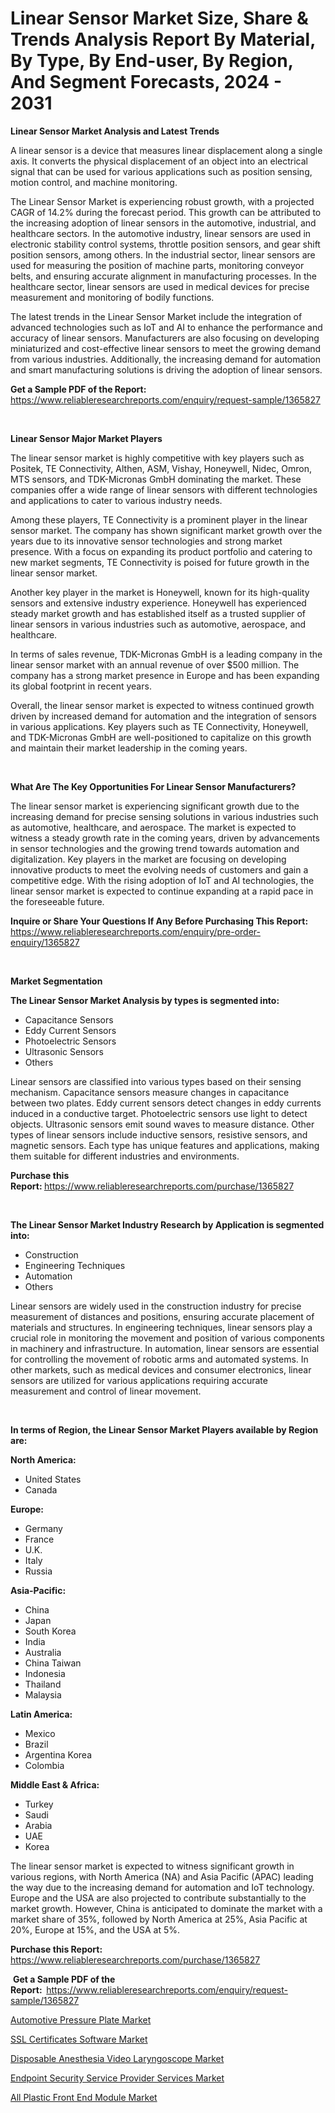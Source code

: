 <p><h1>Linear Sensor Market Size, Share & Trends Analysis Report By Material, By Type, By End-user, By Region, And Segment Forecasts, 2024 - 2031</h1></p><p><strong>Linear Sensor Market Analysis and Latest Trends</strong></p>
<p><p>A linear sensor is a device that measures linear displacement along a single axis. It converts the physical displacement of an object into an electrical signal that can be used for various applications such as position sensing, motion control, and machine monitoring.</p><p>The Linear Sensor Market is experiencing robust growth, with a projected CAGR of 14.2% during the forecast period. This growth can be attributed to the increasing adoption of linear sensors in the automotive, industrial, and healthcare sectors. In the automotive industry, linear sensors are used in electronic stability control systems, throttle position sensors, and gear shift position sensors, among others. In the industrial sector, linear sensors are used for measuring the position of machine parts, monitoring conveyor belts, and ensuring accurate alignment in manufacturing processes. In the healthcare sector, linear sensors are used in medical devices for precise measurement and monitoring of bodily functions.</p><p>The latest trends in the Linear Sensor Market include the integration of advanced technologies such as IoT and AI to enhance the performance and accuracy of linear sensors. Manufacturers are also focusing on developing miniaturized and cost-effective linear sensors to meet the growing demand from various industries. Additionally, the increasing demand for automation and smart manufacturing solutions is driving the adoption of linear sensors.</p></p>
<p><strong>Get a Sample PDF of the Report:&nbsp;</strong> <a href="https://www.reliableresearchreports.com/enquiry/request-sample/1365827">https://www.reliableresearchreports.com/enquiry/request-sample/1365827</a></p>
<p>&nbsp;</p>
<p><strong>Linear Sensor Major Market Players</strong></p>
<p><p>The linear sensor market is highly competitive with key players such as Positek, TE Connectivity, Althen, ASM, Vishay, Honeywell, Nidec, Omron, MTS sensors, and TDK-Micronas GmbH dominating the market. These companies offer a wide range of linear sensors with different technologies and applications to cater to various industry needs.</p><p>Among these players, TE Connectivity is a prominent player in the linear sensor market. The company has shown significant market growth over the years due to its innovative sensor technologies and strong market presence. With a focus on expanding its product portfolio and catering to new market segments, TE Connectivity is poised for future growth in the linear sensor market.</p><p>Another key player in the market is Honeywell, known for its high-quality sensors and extensive industry experience. Honeywell has experienced steady market growth and has established itself as a trusted supplier of linear sensors in various industries such as automotive, aerospace, and healthcare.</p><p>In terms of sales revenue, TDK-Micronas GmbH is a leading company in the linear sensor market with an annual revenue of over $500 million. The company has a strong market presence in Europe and has been expanding its global footprint in recent years.</p><p>Overall, the linear sensor market is expected to witness continued growth driven by increased demand for automation and the integration of sensors in various applications. Key players such as TE Connectivity, Honeywell, and TDK-Micronas GmbH are well-positioned to capitalize on this growth and maintain their market leadership in the coming years.</p></p>
<p>&nbsp;</p>
<p><strong>What Are The Key Opportunities For Linear Sensor Manufacturers?</strong></p>
<p><p>The linear sensor market is experiencing significant growth due to the increasing demand for precise sensing solutions in various industries such as automotive, healthcare, and aerospace. The market is expected to witness a steady growth rate in the coming years, driven by advancements in sensor technologies and the growing trend towards automation and digitalization. Key players in the market are focusing on developing innovative products to meet the evolving needs of customers and gain a competitive edge. With the rising adoption of IoT and AI technologies, the linear sensor market is expected to continue expanding at a rapid pace in the foreseeable future.</p></p>
<p><strong>Inquire or Share Your Questions If Any Before Purchasing This Report:</strong> <a href="https://www.reliableresearchreports.com/enquiry/pre-order-enquiry/1365827">https://www.reliableresearchreports.com/enquiry/pre-order-enquiry/1365827</a></p>
<p>&nbsp;</p>
<p><strong>Market Segmentation</strong></p>
<p><strong>The Linear Sensor Market Analysis by types is segmented into:</strong></p>
<p><ul><li>Capacitance Sensors</li><li>Eddy Current Sensors</li><li>Photoelectric Sensors</li><li>Ultrasonic Sensors</li><li>Others</li></ul></p>
<p><p>Linear sensors are classified into various types based on their sensing mechanism. Capacitance sensors measure changes in capacitance between two plates. Eddy current sensors detect changes in eddy currents induced in a conductive target. Photoelectric sensors use light to detect objects. Ultrasonic sensors emit sound waves to measure distance. Other types of linear sensors include inductive sensors, resistive sensors, and magnetic sensors. Each type has unique features and applications, making them suitable for different industries and environments.</p></p>
<p><strong>Purchase this Report:&nbsp;</strong><a href="https://www.reliableresearchreports.com/purchase/1365827">https://www.reliableresearchreports.com/purchase/1365827</a></p>
<p>&nbsp;</p>
<p><strong>The Linear Sensor Market Industry Research by Application is segmented into:</strong></p>
<p><ul><li>Construction</li><li>Engineering Techniques</li><li>Automation</li><li>Others</li></ul></p>
<p><p>Linear sensors are widely used in the construction industry for precise measurement of distances and positions, ensuring accurate placement of materials and structures. In engineering techniques, linear sensors play a crucial role in monitoring the movement and position of various components in machinery and infrastructure. In automation, linear sensors are essential for controlling the movement of robotic arms and automated systems. In other markets, such as medical devices and consumer electronics, linear sensors are utilized for various applications requiring accurate measurement and control of linear movement.</p></p>
<p>&nbsp;</p>
<p><strong>In terms of Region, the Linear Sensor Market Players available by Region are:</strong></p>
<p>
    <p> <strong> North America: </strong>
        <ul>
            <li>United States</li>
            <li>Canada</li>
        </ul>
        </p> 
    <p> <strong> Europe: </strong>
        <ul>
            <li>Germany</li>
            <li>France</li>
            <li>U.K.</li>
            <li>Italy</li>
            <li>Russia</li>
        </ul>
        </p> 
    <p> <strong> Asia-Pacific: </strong>
        <ul>
            <li>China</li>
            <li>Japan</li>
            <li>South Korea</li>
            <li>India</li>
            <li>Australia</li>
            <li>China Taiwan</li>
            <li>Indonesia</li>
            <li>Thailand</li>
            <li>Malaysia</li>
        </ul>
        </p> 
    <p> <strong> Latin America: </strong>
        <ul>
            <li>Mexico</li>
            <li>Brazil</li>
            <li>Argentina Korea</li>
            <li>Colombia</li>
        </ul>
        </p> 
    <p> <strong> Middle East & Africa: </strong>
        <ul>
            <li>Turkey</li>
            <li>Saudi</li>
            <li>Arabia</li>
            <li>UAE</li>
            <li>Korea</li>
        </ul>
    </p>
    </p>
<p><p>The linear sensor market is expected to witness significant growth in various regions, with North America (NA) and Asia Pacific (APAC) leading the way due to the increasing demand for automation and IoT technology. Europe and the USA are also projected to contribute substantially to the market growth. However, China is anticipated to dominate the market with a market share of 35%, followed by North America at 25%, Asia Pacific at 20%, Europe at 15%, and the USA at 5%.</p></p>
<p><strong>Purchase this Report: </strong><a href="https://www.reliableresearchreports.com/purchase/1365827">https://www.reliableresearchreports.com/purchase/1365827</a></p>
<p>&nbsp;<strong>Get a Sample PDF of the Report:&nbsp;&nbsp;</strong><a href="https://www.reliableresearchreports.com/enquiry/request-sample/1365827">https://www.reliableresearchreports.com/enquiry/request-sample/1365827</a></p>
<p><strong></strong></p>
<p><p><a href="https://github.com/BryceTownsendr/Market-Research-Report-List-3/blob/main/automotive-pressure-plate-market.md">Automotive Pressure Plate Market</a></p><p><a href="https://issuu.com/reportprime-2/docs/ssl-certificates-software-market-size-2030.pptx">SSL Certificates Software Market</a></p><p><a href="https://github.com/dx0328/Market-Research-Report-List-1/blob/main/disposable-anesthesia-video-laryngoscope-market.md">Disposable Anesthesia Video Laryngoscope Market</a></p><p><a href="https://issuu.com/reportprime-2/docs/endpoint-security-service-provider-services-market">Endpoint Security Service Provider Services Market</a></p><p><a href="https://github.com/Glendatilghmankmgz0rbhwpy/Market-Research-Report-List-1/blob/main/all-plastic-front-end-module-market.md">All Plastic Front End Module Market</a></p></p>